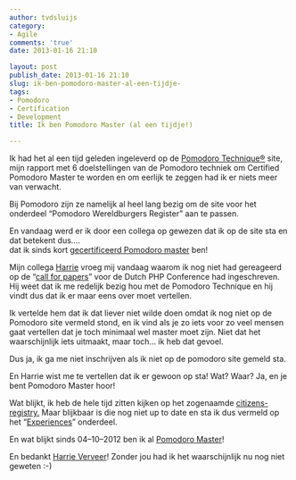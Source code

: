 ```yaml
---
author: tvdsluijs
category:
- Agile
comments: 'true'
date: 2013-01-16 21:10

layout: post
publish_date: 2013-01-16 21:10
slug: ik-ben-pomodoro-master-al-een-tijdje-
tags:
- Pomodoro
- Certification
- Development
title: Ik ben Pomodoro Master (al een tijdje!)

---
```

Ik had het al een tijd geleden ingeleverd op de [Pomodoro
Technique®](http://www.pomodorotechnique.com/) site, mijn rapport met 6
doelstellingen van de Pomodoro techniek om Certified Pomodoro Master te worden
en om eerlijk te zeggen had ik er niets meer van verwacht.  
  
Bij Pomodoro zijn ze namelijk al heel lang bezig om de site voor het onderdeel
“Pomodoro Wereldburgers Register” aan te passen.  
  
En vandaag werd er ik door een collega op gewezen dat ik op de site sta en dat
betekent dus….  
dat ik sinds kort [gecertificeerd Pomodoro
master](http://www.pomodorotechnique.com/page/theo-van-der-sluijs/) ben!  
  
Mijn collega [Harrie](http://www.harrieverveer.nl/) vroeg mij vandaag waarom
ik nog niet had gereageerd op de “[call for
papers](http://www.phpconference.nl/call-for-papers)” voor de Dutch PHP
Conference had ingeschreven. Hij weet dat ik me redelijk bezig hou met de
Pomodoro Technique en hij vindt dus dat ik er maar eens over moet vertellen.  
  
Ik vertelde hem dat ik dat liever niet wilde doen omdat ik nog niet op de
Pomodoro site vermeld stond, en ik vind als je zo iets voor zo veel mensen
gaat vertellen dat je toch minimaal wel master moet zijn. Niet dat het
waarschijnlijk iets uitmaakt, maar toch… ik heb dat gevoel.  
  
Dus ja, ik ga me niet inschrijven als ik niet op de pomodoro site gemeld sta.  
  
En Harrie wist me te vertellen dat ik er gewoon op sta! Wat? Waar? Ja, en je
bent Pomodoro Master hoor!  
  
Wat blijkt, ik heb de hele tijd zitten kijken op het zogenaamde [citizens-
registry.](http://www.pomodorotechnique.com/citizens-registry/) Maar blijkbaar
is die nog niet up to date en sta ik dus vermeld op het
“[Experiences](http://www.pomodorotechnique.com/experiences/)” onderdeel.  
  
En wat blijkt sinds 04–10–2012 ben ik al [Pomodoro
Master](http://www.pomodorotechnique.com/page/theo-van-der-sluijs/)!  
  
En bedankt [Harrie Verveer](http://www.harrieverveer.nl/)! Zonder jou had ik
het waarschijnlijk nu nog niet geweten :-)

